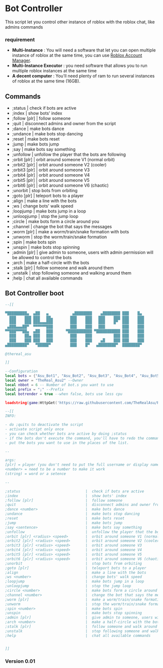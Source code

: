 # Bot Controller
This script let you control other instance of roblox with the roblox chat, like admins commands
### requirement
- **Multi-Instance** : You will need a software that let you can open multiple instance of roblox at the same time, you can use [Roblox Account Manager](https://github.com/ic3w0lf22/Roblox-Account-Manager).
- **Multi-Instance Executor** : you need software that allows you to run multiple roblox instances at the same time
- **A decent computer** : You'll need plenty of ram to run several instances of roblox at the same time (16GB).

## Commands

- ;status                              |  check if bots are active
- ;index                               |  show bots' index
- ;follow [plr]                        |  follow someone
- ;quit                                |  disconnect admins and owner from the script
- ;dance <number>                      |  make bots dance
- ;undance                             |  make bots stop dancing
- ;reset                               |  make bots reset
- ;jump                                |  make bots jump
- ;say <sentence>                      |  make bots say something
- ;unfollow                            |  unfollow the player that the bots are following
- ;orbit [plr] <radius> <speed>        |  orbit around someone V1 (normal orbit)
- ;orbit2 [plr] <radius> <speed>       |  orbit around someone V2 (cooler)
- ;orbit3 [plr] <radius> <speed>       |  orbit around someone V3
- ;orbit4 [plr] <radius> <speed>       |  orbit around someone V4
- ;orbit5 [plr] <radius> <speed>       |  orbit around someone V5
- ;orbit6 [plr] <radius> <speed>       |  orbit around someone V6 (chaotic)
- ;unorbit                             |  stop bots from orbiting
- ;goto [plr]                          |  teleport bots to a player
- ;align                               |  make a line with the bots
- ;ws <number>                         |  change bots' walk speed
- ;loopjump                            |  make bots jump in a loop
- ;unloopjump                          |  stop the jump loop
- ;circle <number>                     |  make bots form a circle around you
- ;channel <number>                    |  change the bot that says the messages
- ;worm [plr]                          |  make a worm/train/snake formation with bots
- ;unworm                              |  stop the worm/train/snake formation
- ;spin <number>                       |  make bots spin
- ;unspin                              |  make bots stop spinning
- ;admin [plr]                         |  give admin to someone, users with admin permission will be allowed to control the bots
- ;arch <number>                       |  make a half-circle with the bots
- ;stalk [plr]                         |  follow someone and walk around them
- ;unstalk                             |  stop following someone and walking around them
- ;help                                |  chat all available commands

## Bot Controller boot

```lua
--[[

▀█████████▄  ▄██   ▄           ▄████████    ▄████████ ███    █▄  
  ███    ███ ███   ██▄        ███    ███   ███    ███ ███    ███ 
  ███    ███ ███▄▄▄███        ███    ███   ███    █▀  ███    ███ 
 ▄███▄▄▄██▀  ▀▀▀▀▀▀███        ███    ███   ███        ███    ███ 
▀▀███▀▀▀██▄  ▄██   ███      ▀███████████ ▀███████████ ███    ███ 
  ███    ██▄ ███   ███        ███    ███          ███ ███    ███ 
  ███    ███ ███   ███        ███    ███    ▄█    ███ ███    ███ 
▄█████████▀   ▀█████▀         ███    █▀   ▄████████▀  ████████▀  
                                                                 
@thereal_asu                                      

]]

--Configuration
local bots = {"Asu_Bot1", "Asu_Bot2", "Asu_Bot3", "Asu_Bot4", "Asu_Bot5", "Asu_Bot6"} --USE DISPLAY NAME
local owner = "TheReal_Asu2" --Owner
local nbbot = 6 -- Number of bot.s you want to use
local prefix = ";" --Prefix
local botrender = true --when false, bots use less cpu

loadstring(game:HttpGet('https://raw.githubusercontent.com/TheRealAsu/RbxTools/refs/heads/main/Bot%20Controller%20Script'))()

--[[
INFO:

- do ;quits to deactivate the script
- activate script only once
- you can check whether bots are active by doing ;status
- if the bots don't execute the command, you'll have to redo the command until it's executed.
- put the bots you want to use in the places of the list. 

--

args:
[plr] = player (you don't need to put the full username or display name of someone to make it work)
<number> = need to be a number to make it work
(string) = word or a setence

--

;status                              |  check if bots are active
;index                               |  show bots' index
;follow [plr]                        |  follow someone
;quit                                |  disconnect admins and owner from the script
;dance <number>                      |  make bots dance
;undance                             |  make bots stop dancing
;reset                               |  make bots reset
;jump                                |  make bots jump
;say <sentence>                      |  make bots say something
;unfollow                            |  unfollow the player that the bots are following
;orbit [plr] <radius> <speed>        |  orbit around someone V1 (normal orbit)
;orbit2 [plr] <radius> <speed>       |  orbit around someone V2 (cooler)
;orbit3 [plr] <radius> <speed>       |  orbit around someone V3
;orbit4 [plr] <radius> <speed>       |  orbit around someone V4
;orbit5 [plr] <radius> <speed>       |  orbit around someone V5
;orbit6 [plr] <radius> <speed>       |  orbit around someone V6 (chaotic)
;unorbit                             |  stop bots from orbiting
;goto [plr]                          |  teleport bots to a player
;align                               |  make a line with the bots
;ws <number>                         |  change bots' walk speed
;loopjump                            |  make bots jump in a loop
;unloopjump                          |  stop the jump loop
;circle <number>                     |  make bots form a circle around you
;channel <number>                    |  change the bot that says the messages
;worm [plr]                          |  make a worm/train/snake formation with bots
;unworm                              |  stop the worm/train/snake formation
;spin <number>                       |  make bots spin
;unspin                              |  make bots stop spinning
;admin [plr]                         |  give admin to someone, users with admin permission will be allowed to control the bots
;arch <number>                       |  make a half-circle with the bots
;stalk [plr]                         |  follow someone and walk around them
;unstalk                             |  stop following someone and walking around them
;help                                |  chat all available commands


]]
```
### Version 0.01
